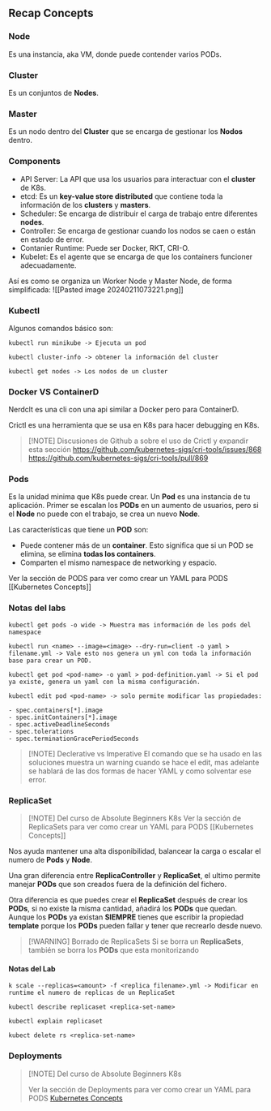 ## Recap Concepts
### Node
Es una instancia, aka VM, donde puede contender varios PODs.

### Cluster
Es un conjuntos de **Nodes**.

### Master
Es un nodo dentro del **Cluster** que se encarga de gestionar los **Nodos** dentro.

### Components
- API Server: La API que usa los usuarios para interactuar con el **cluster** de K8s.
- etcd: Es un **key-value store distributed** que contiene toda la información de los **clusters** y **masters**.
- Scheduler: Se encarga de distribuir el carga de trabajo entre diferentes **nodes**.
- Controller: Se encarga de gestionar cuando los nodos se caen o están en estado de error.
- Contanier Runtime: Puede ser Docker, RKT, CRI-O.
- Kubelet: Es el agente que se encarga de que los containers funcioner adecuadamente.

Así es como se organiza un Worker Node y Master Node, de forma simplificada:
![[Pasted image 20240211073221.png]]

### Kubectl

Algunos comandos básico son:
```
kubectl run minikube -> Ejecuta un pod

kubectl cluster-info -> obtener la información del cluster

kubectl get nodes -> Los nodos de un cluster
```

### Docker VS ContainerD

Nerdclt es una cli con una api similar a Docker pero para ContainerD.

Crictl es una herramienta que se usa en K8s para hacer debugging en K8s.

> [!NOTE] Discusiones de Github a sobre el uso de Crictl y expandir esta sección
> https://github.com/kubernetes-sigs/cri-tools/issues/868
> https://github.com/kubernetes-sigs/cri-tools/pull/869

### Pods

Es la unidad minima que K8s puede crear. Un **Pod** es una instancia de tu aplicación. Primer se escalan los **PODs** en un aumento de usuarios, pero si el **Node** no puede con el trabajo, se crea un nuevo **Node**.

Las características que tiene un **POD** son:
- Puede contener más de un **container**. Esto significa que si un POD se elimina, se elimina **todas los containers**.
- Comparten el mismo namespace de networking y espacio.

Ver la sección de PODS para ver como crear un YAML para PODS [[Kubernetes Concepts]]
### Notas del labs

```
kubectl get pods -o wide -> Muestra mas información de los pods del namespace

kubectl run <name> --image=<image> --dry-run=client -o yaml > filename.yml -> Vale esto nos genera un yml con toda la información base para crear un POD.

kubectl get pod <pod-name> -o yaml > pod-definition.yaml -> Si el pod ya existe, genera un yaml con la misma configuración.

kubectl edit pod <pod-name> -> solo permite modificar las propiedades:

- spec.containers[*].image
- spec.initContainers[*].image
- spec.activeDeadlineSeconds
- spec.tolerations
- spec.terminationGracePeriodSeconds
```

> [!NOTE] Declerative vs Imperative
> El comando que se ha usado en las soluciones muestra un warning cuando se hace el edit, mas adelante se hablará de las dos formas de hacer YAML y como solventar ese error.

### ReplicaSet

> [!NOTE] Del curso de Absolute Beginners K8s
> Ver la sección de ReplicaSets para ver como crear un YAML para PODS [[Kubernetes Concepts]]

Nos ayuda mantener una alta disponibilidad, balancear la carga o escalar el numero de **Pods** y **Node**.

Una gran diferencia entre **ReplicaController** y **ReplicaSet**, el ultimo permite manejar **PODs** que son creados fuera de la definición del fichero.

Otra diferencia es que puedes crear el **ReplicaSet** después de crear los **PODs**, si no existe la misma cantidad, añadirá los **PODs** que quedan. Aunque los **PODs** ya existan **SIEMPRE** tienes que escribir la propiedad **template** porque los **PODs** pueden fallar y tener que recrearlo desde nuevo.

> [!WARNING] Borrado de ReplicaSets
> Si se borra un **ReplicaSets**, también se borra los **PODs** que esta monitorizando
#### Notas del Lab
```
k scale --replicas=<amount> -f <replica filename>.yml -> Modificar en runtime el numero de replicas de un ReplicaSet

kubectl describe replicaset <replica-set-name>

kubectl explain replicaset

kubect delete rs <replica-set-name>
```

### Deployments

> [!NOTE] Del curso de Absolute Beginners K8s
> 
> Ver la sección de Deployments para ver como crear un YAML para PODS [Kubernetes Concepts](app://obsidian.md/Kubernetes%20Concepts)


